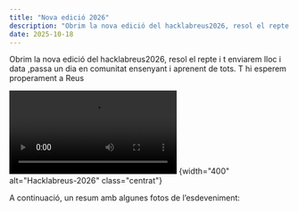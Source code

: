 ```yaml
---
title: "Nova edició 2026"
description: "Obrim la nova edició del hacklabreus2026, resol el repte i t enviarem lloc i data ,passa un dia en comunitat ensenyant i aprenent de tots. T hi esperem properament a Reus"
date: 2025-10-18
---
```

Obrim la nova edició del hacklabreus2026, resol el repte i t enviarem lloc i data ,passa un dia en comunitat ensenyant i aprenent de tots. T hi esperem properament a Reus

![Hacklabreus-repte-2026](hacklabreus_2026_repte.mp4)
{width="400" alt="Hacklabreus-2026" class="centrat"}

A continuació, un resum amb algunes fotos de l’esdeveniment:
